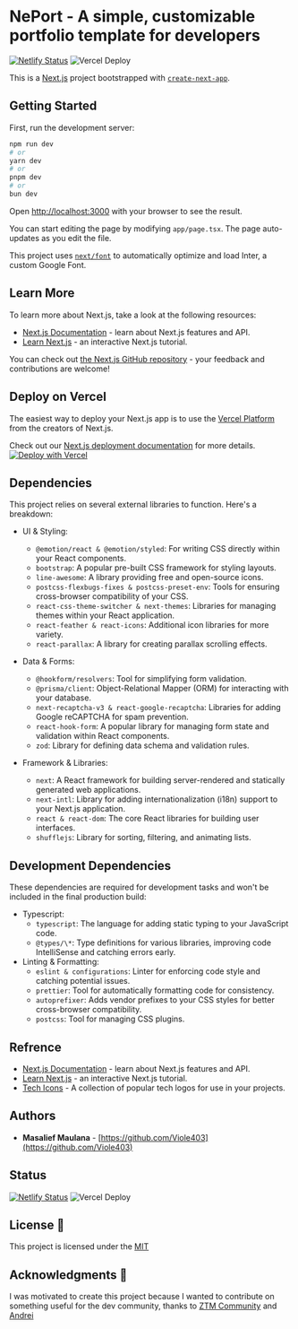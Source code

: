 # NePort - A simple, customizable portfolio template for developers

[![Netlify Status](https://api.netlify.com/api/v1/badges/3a029bfd-575c-41e5-8249-c864d482c2e5/deploy-status)](https://app.netlify.com/sites/the-simplefolio/deploys) ![Vercel Deploy](https://deploy-badge.vercel.app/vercel/next-portofolio-masalief)

This is a [Next.js](https://nextjs.org/) project bootstrapped with [`create-next-app`](https://github.com/vercel/next.js/tree/canary/packages/create-next-app).

## Getting Started

First, run the development server:

```bash
npm run dev
# or
yarn dev
# or
pnpm dev
# or
bun dev
```

Open [http://localhost:3000](http://localhost:3000) with your browser to see the result.

You can start editing the page by modifying `app/page.tsx`. The page auto-updates as you edit the file.

This project uses [`next/font`](https://nextjs.org/docs/basic-features/font-optimization) to automatically optimize and load Inter, a custom Google Font.

## Learn More

To learn more about Next.js, take a look at the following resources:

- [Next.js Documentation](https://nextjs.org/docs) - learn about Next.js features and API.
- [Learn Next.js](https://nextjs.org/learn) - an interactive Next.js tutorial.

You can check out [the Next.js GitHub repository](https://github.com/vercel/next.js/) - your feedback and contributions are welcome!

## Deploy on Vercel

The easiest way to deploy your Next.js app is to use the [Vercel Platform](https://vercel.com/new?utm_medium=default-template&filter=next.js&utm_source=create-next-app&utm_campaign=create-next-app-readme) from the creators of Next.js.

Check out our [Next.js deployment documentation](https://nextjs.org/docs/deployment) for more details.
[![Deploy with Vercel](https://vercel.com/button)](https://vercel.com/new/clone?repository-url=https://github.com/amannn/next-intl/tree/main/examples/example-app-router)

## Dependencies

This project relies on several external libraries to function. Here's a breakdown:

- UI & Styling:

  - `@emotion/react & @emotion/styled`: For writing CSS directly within your React components.
  - `bootstrap`: A popular pre-built CSS framework for styling layouts.
  - `line-awesome`: A library providing free and open-source icons.
  - `postcss-flexbugs-fixes & postcss-preset-env`: Tools for ensuring cross-browser compatibility of your CSS.
  - `react-css-theme-switcher & next-themes`: Libraries for managing themes within your React application.
  - `react-feather & react-icons`: Additional icon libraries for more variety.
  - `react-parallax`: A library for creating parallax scrolling effects.

- Data & Forms:

  - `@hookform/resolvers`: Tool for simplifying form validation.
  - `@prisma/client`: Object-Relational Mapper (ORM) for interacting with your database.
  - `next-recaptcha-v3 & react-google-recaptcha`: Libraries for adding Google reCAPTCHA for spam prevention.
  - `react-hook-form`: A popular library for managing form state and validation within React components.
  - `zod`: Library for defining data schema and validation rules.

- Framework & Libraries:
  - `next`: A React framework for building server-rendered and statically generated web applications.
  - `next-intl`: Library for adding internationalization (i18n) support to your Next.js application.
  - `react & react-dom`: The core React libraries for building user interfaces.
  - `shufflejs`: Library for sorting, filtering, and animating lists.

## Development Dependencies

These dependencies are required for development tasks and won't be included in the final production build:

- Typescript:
  - `typescript`: The language for adding static typing to your JavaScript code.
  - `@types/\*`: Type definitions for various libraries, improving code IntelliSense and catching errors early.
- Linting & Formatting:
  - `eslint & configurations`: Linter for enforcing code style and catching potential issues.
  - `prettier`: Tool for automatically formatting code for consistency.
  - `autoprefixer`: Adds vendor prefixes to your CSS styles for better cross-browser compatibility.
  - `postcss`: Tool for managing CSS plugins.

## Refrence

- [Next.js Documentation](https://nextjs.org/docs) - learn about Next.js features and API.
- [Learn Next.js](https://nextjs.org/learn) - an interactive Next.js tutorial.
- [Tech Icons](https://techicons.dev/) - A collection of popular tech logos for use in your projects.

## Authors

- **Masalief Maulana** - [https://github.com/Viole403](https://github.com/Viole403)

## Status

[![Netlify Status](https://api.netlify.com/api/v1/badges/3a029bfd-575c-41e5-8249-c864d482c2e5/deploy-status)](https://app.netlify.com/sites/the-simplefolio/deploys) ![Vercel Deploy](https://deploy-badge.vercel.app/vercel/next-portofolio-masalief)

## License 📄

This project is licensed under the [MIT](https://opensource.org/licenses/MIT)

## Acknowledgments 🎁

I was motivated to create this project because I wanted to contribute on something useful for the dev community, thanks to [ZTM Community](https://github.com/zero-to-mastery) and [Andrei](https://github.com/aneagoie)
